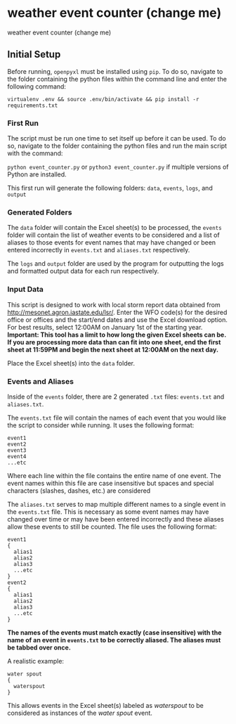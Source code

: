 # weather event counter (change me)
weather event counter (change me)

## Initial Setup
Before running, `openpyxl` must be installed using `pip`. To do so, navigate to the folder containing the python files within the command line and enter the following command:

```virtualenv .env && source .env/bin/activate && pip install -r requirements.txt```

### First Run

The script must be run one time to set itself up before it can be used. To do so, navigate to the folder containing the python files and run the main script with the command:

```python event_counter.py``` or ```python3 event_counter.py``` if multiple versions of Python are installed.

This first run will generate the following folders: `data`, `events`, `logs`, and `output`

### Generated Folders

The `data` folder will contain the Excel sheet(s) to be processed, the `events` folder will contain the list of weather events to be considered and a list of aliases to those events for event names that may have changed or been entered incorrectly in `events.txt` and `aliases.txt` respectively.

The `logs` and `output` folder are used by the program for outputting the logs and formatted output data for each run respectively.

### Input Data

This script is designed to work with local storm report data obtained from http://mesonet.agron.iastate.edu/lsr/. Enter the WFO code(s) for the desired office or offices and the start/end dates and use the Excel download option. For best results, select 12:00AM on January 1st of the starting year. **Important: This tool has a limit to how long the given Excel sheets can be. If you are processing more data than can fit into one sheet, end the first sheet at 11:59PM and begin the next sheet at 12:00AM on the next day.**

Place the Excel sheet(s) into the `data` folder.

### Events and Aliases

Inside of the `events` folder, there are 2 generated `.txt` files: `events.txt` and `aliases.txt`.

The `events.txt` file will contain the names of each event that you would like the script to consider while running. It uses the following format:
```
event1
event2
event3
event4
...etc
```
Where each line within the file contains the entire name of one event. The event names within this file are case insensitive but spaces and special characters (slashes, dashes, etc.) are considered

The `aliases.txt` serves to map multiple different names to a single event in the `events.txt` file. This is necessary as some event names may have changed over time or may have been entered incorrectly and these aliases allow these events to still be counted. The file uses the following format:
```
event1
{
  alias1
  alias2
  alias3
  ...etc
}
event2
{
  alias1
  alias2
  alias3
  ...etc
}
```
**The names of the events must match exactly (case insensitive) with the name of an event in `events.txt` to be correctly aliased. The aliases must be tabbed over once.**

A realistic example:
```
water spout
{
  waterspout
}
```
This allows events in the Excel sheet(s) labeled as *waterspout* to be considered as instances of the *water spout* event.
